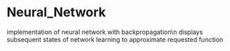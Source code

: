 # Neural_Network

implementation of neural network with backpropagation\n
displays subsequent states of network learning to approximate requested function
